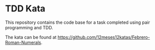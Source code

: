 # TDD Kata

This repository contains the code base for a task completed using pair programming and TDD.

The kata can be found at https://github.com/12meses12katas/Febrero-Roman-Numerals.
